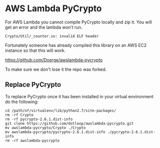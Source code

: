 # AWS Lambda PyCrypto

For AWS Lambda you cannot compile PyCrypto locally and zip it.
You will get an error and the lambda won't run.

```
Crypto/Util/_counter.so: invalid ELF header
```

Fortunately someone has already compiled this library on an AWS EC2 instance so
that this will work.

https://github.com/Doerge/awslambda-pycrypto

To make sure we don't lose it the repo was forked.


## Replace PyCrypto

To replace PyCrypto once it has been installed in your virtual environment
do the following:

```
cd /path/of/virtualenv/lib/python2.7/site-packages/
rm -rf Crypto
rm -rf pycrypto-2.6.1.dist-info
git clone https://github.com/dotloop/awslambda-pycrypto.git
mv awslambda-pycrypto/Crypto ./Crypto
mv awslambda-pycrypto/pycrypto-2.6.1.dist-info ./pycrypto-2.6.1.dist-info
rm -rf awslambda-pycrypto
```
